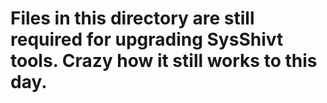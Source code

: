 # Files in this directory are still required for upgrading SysShivt tools. Crazy how it still works to this day.
